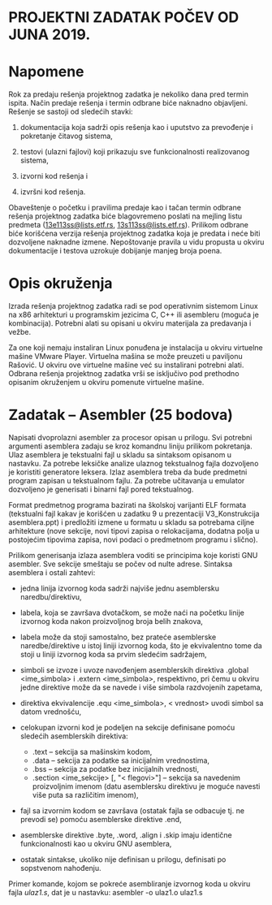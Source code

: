 # PROJEKTNI ZADATAK POČEV OD JUNA 2019.

# Napomene

Rok za predaju rešenja projektnog zadatka je nekoliko dana pred termin ispita. Način predaje
rešenja i termin odbrane biće naknadno objavljeni. Rešenje se sastoji od sledećih stavki:

1. dokumentacija koja sadrži opis rešenja kao i uputstvo za prevođenje i pokretanje čitavog sistema,

2. testovi (ulazni fajlovi) koji prikazuju sve funkcionalnosti realizovanog sistema,

3. izvorni kod rešenja i

4. izvršni kod rešenja.

Obaveštenje o početku i pravilima predaje kao i tačan termin odbrane rešenja projektnog zadatka biće blagovremeno poslati na mejling listu predmeta (13e113ss@lists.etf.rs, 13s113ss@lists.etf.rs). Prilikom odbrane biće korišćena verzija rešenja projektnog zadatka koja je predata i neće biti dozvoljene naknadne izmene. Nepoštovanje pravila u vidu propusta u okviru dokumentacije i testova uzrokuje dobijanje manjeg broja poena.

# Opis okruženja

Izrada rešenja projektnog zadatka radi se pod operativnim sistemom Linux na x86 arhitekturi
u programskim jezicima C, C++ ili asembleru (moguća je kombinacija). Potrebni alati su opisani u
okviru materijala za predavanja i vežbe.

Za one koji nemaju instaliran Linux ponuđena je instalacija u okviru virtuelne mašine VMware Player. Virtuelna mašina se može preuzeti u paviljonu Rašović. U okviru ove virtuelne mašine već su instalirani potrebni alati. Odbrana rešenja projektnog zadatka vrši se isključivo pod prethodno opisanim okruženjem u okviru pomenute virtuelne mašine.

# Zadatak – Asembler (25 bodova)

Napisati dvoprolazni asembler za procesor opisan u prilogu. Svi potrebni argumenti asemblera zadaju se kroz komandnu liniju prilikom pokretanja. Ulaz asemblera je tekstualni fajl u skladu sa sintaksom opisanom u nastavku. Za potrebe leksičke analize ulaznog tekstualnog fajla dozvoljeno je koristiti generatore leksera. Izlaz asemblera treba da bude predmetni program zapisan u tekstualnom fajlu. Za potrebe učitavanja u emulator dozvoljeno je generisati i binarni fajl pored tekstualnog.

Format predmetnog programa bazirati na školskoj varijanti ELF formata (tekstualni fajl kakav je korišćen u zadatku 9 u prezentaciji V3_Konstrukcija asemblera.ppt) i predložiti izmene u formatu u skladu sa potrebama ciljne arhitekture (nove sekcije, novi tipovi zapisa o relokacijama, dodatna polja u postojećim tipovima zapisa, novi podaci o predmetnom programu i slično).

Prilikom generisanja izlaza asemblera voditi se principima koje koristi GNU asembler. Sve sekcije smeštaju se počev od nulte adrese. Sintaksa asemblera i ostali zahtevi:

- jedna linija izvornog koda sadrži najviše jednu asemblersku naredbu/direktivu,

- labela, koja se završava dvotačkom, se može naći na početku linije izvornog koda nakon proizvoljnog broja belih znakova,

- labela može da stoji samostalno, bez prateće asemblerske naredbe/direktive u istoj liniji izvornog koda, što je ekvivalentno tome da stoji u liniji izvornog koda sa prvim sledećim sadržajem,

- simboli se izvoze i uvoze navođenjem asemblerskih direktiva .global <ime_simbola> i .extern <ime_simbola>, respektivno, pri čemu u okviru jedne direktive može da se navede i više simbola razdvojenih zapetama,

- direktiva ekvivalencije .equ <ime_simbola>, < vrednost> uvodi simbol sa datom vrednošću,

- celokupan izvorni kod je podeljen na sekcije definisane pomoću sledećih asemblerskih direktiva:
    - .text – sekcija sa mašinskim kodom,
    - .data – sekcija za podatke sa inicijalnim vrednostima,
    - .bss – sekcija za podatke bez inicijalnih vrednosti,
    - .section <ime_sekcije> [, "< flegovi>"] – sekcija sa navedenim proizvoljnim imenom (datu asemblersku direktivu je moguće navesti više puta sa različitim imenom),

- fajl sa izvornim kodom se završava (ostatak fajla se odbacuje tj. ne prevodi se) pomoću asemblerske direktive .end,

- asemblerske direktive .byte, .word, .align i .skip imaju identične funkcionalnosti kao u okviru GNU asemblera,

- ostatak sintakse, ukoliko nije definisan u prilogu, definisati po sopstvenom nahođenju.

Primer komande, kojom se pokreće asembliranje izvornog koda u okviru fajla _ulaz1.s_, dat je u nastavku: asembler -o ulaz1.o ulaz1.s
